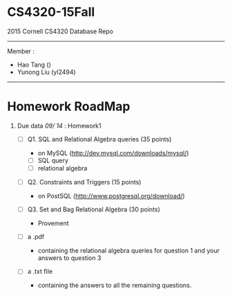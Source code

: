 # CS4320-15Fall
2015 Cornell CS4320 Database Repo

---

Member : 
- Hao Tang ()
- Yunong Liu (yl2494)

---
# Homework RoadMap

1. Due data *09/ 14* : Homework1

	- [ ] Q1.  SQL and Relational Algebra queries (35 points)
		- on MySQL (http://dev.mysql.com/downloads/mysql/)
		- [ ] SQL query
		- [ ] relational algebra
	
	- [ ] Q2. Constraints and Triggers (15 points)
		- on PostSQL (http://www.postgresql.org/download/)
		
	- [ ] Q3. Set and Bag Relational Algebra (30 points)
		- Provement
	
	- [ ] a .pdf
		- containing the relational algebra queries for question 1 and your answers to question 3
	
	- [ ] a .txt file
		-  containing the answers to all the remaining questions. 
